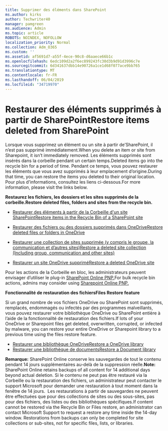 ```yaml
---
title: Supprimer des éléments dans SharePoint
ms.author: kirks
author: Techwriter40
manager: pamgreen
ms.audience: Admin
ms.topic: article
ROBOTS: NOINDEX, NOFOLLOW
localization_priority: Normal
ms.collection: Adm_O365
ms.custom: ''
ms.assetid: af5691d7-a55f-4ece-90c8-d6aaece66b1c
ms.openlocfilehash: 6edc109d2a2f6ec899243fc30d3b9d91d3996c7e
ms.sourcegitcommit: 6d341637dbb14e90726a1ce1d68f077ace9bb765
ms.translationtype: MT
ms.contentlocale: fr-FR
ms.lasthandoff: 06/04/2019
ms.locfileid: "34719970"
---
```

# <a name="restore-items-deleted-from-sharepoint"></a><span data-ttu-id="464ae-102">Restaurer des éléments supprimés à partir de SharePoint</span><span class="sxs-lookup"><span data-stu-id="464ae-102">Restore items deleted from SharePoint</span></span>

<span data-ttu-id="464ae-103">Lorsque vous supprimez un élément ou un site à partir de&rsquo;SharePoint, il n’est pas supprimé immédiatement.</span><span class="sxs-lookup"><span data-stu-id="464ae-103">When you delete an item or site from Sharepoint, it isn&rsquo;t immediately removed.</span></span> <span data-ttu-id="464ae-104">Les éléments supprimés sont insérés dans la corbeille pendant un certain temps.</span><span class="sxs-lookup"><span data-stu-id="464ae-104">Deleted items go into the recycle bin for a period of time.</span></span> <span data-ttu-id="464ae-105">Pendant ce temps, vous pouvez restaurer les éléments que vous avez supprimés à leur emplacement d’origine.</span><span class="sxs-lookup"><span data-stu-id="464ae-105">During that time, you can restore the items you deleted to their original location.</span></span> <span data-ttu-id="464ae-106">Pour plus d’informations, consultez les liens ci-dessous.</span><span class="sxs-lookup"><span data-stu-id="464ae-106">For more information, please visit the links below.</span></span></p> <p><span data-ttu-id="464ae-107"><strong>Restaurez les fichiers, les dossiers et les sites supprimés de la corbeille.</strong></span><span class="sxs-lookup"><span data-stu-id="464ae-107"><strong>Restore deleted files, folders and sites from the recycle bin. </strong></span></span></p> <ul> <li style="font-weight: 400;"><span data-ttu-id="464ae-108"><a href="https://support.office.com/en-us/article/restore-deleted-items-from-the-site-collection-recycle-bin-5fa924ee-16d7-487b-9a0a-021b9062d14b?ui=en-US&amp;rs=en-US&amp;ad=US">Restaurer des éléments à partir de la Corbeille d'un site SharePoint</a></span><span class="sxs-lookup"><span data-stu-id="464ae-108"><a href="https://support.office.com/en-us/article/restore-deleted-items-from-the-site-collection-recycle-bin-5fa924ee-16d7-487b-9a0a-021b9062d14b?ui=en-US&amp;rs=en-US&amp;ad=US">Restore items in the Recycle Bin of a SharePoint site</a></span></span></li> </ul> <ul> <li style="font-weight: 400;"><span data-ttu-id="464ae-109"><a href="https://support.office.com/en-us/article/Restore-deleted-files-or-folders-in-OneDrive-949ada80-0026-4db3-a953-c99083e6a84f">Restaurer des fichiers ou des dossiers supprimés dans OneDrive</a></span><span class="sxs-lookup"><span data-stu-id="464ae-109"><a href="https://support.office.com/en-us/article/Restore-deleted-files-or-folders-in-OneDrive-949ada80-0026-4db3-a953-c99083e6a84f">Restore deleted files or folders in OneDrive</a></span></span></li> </ul> <ul> <li style="font-weight: 400;"><span data-ttu-id="464ae-110"><a href="https://docs.microsoft.com/sharepoint/restore-deleted-site-collection">Restaurer une collection de sites supprimée (y compris le groupe, la communication et d’autres sites)</a></span><span class="sxs-lookup"><span data-stu-id="464ae-110"><a href="https://docs.microsoft.com/sharepoint/restore-deleted-site-collection">Restore a deleted site collection (Including group, communication and other sites)</a></span></span></li> </ul> <ul> <li style="font-weight: 400;"><span data-ttu-id="464ae-111"><a href="https://docs.microsoft.com/en-us/onedrive/restore-deleted-onedrive">Restaurer un site OneDrive supprimé</a></span><span class="sxs-lookup"><span data-stu-id="464ae-111"><a href="https://docs.microsoft.com/en-us/onedrive/restore-deleted-onedrive">Restore a deleted OneDrive site</a></span></span></li> </ul> <p><span data-ttu-id="464ae-112">Pour les actions de la Corbeille en bloc, les administrateurs peuvent envisager d’utiliser le plug-in <a href="https://docs.microsoft.com/en-us/powershell/sharepoint/sharepoint-pnp/sharepoint-pnp-cmdlets?view=sharepoint-ps">SharePoint Online PNP.</a></span><span class="sxs-lookup"><span data-stu-id="464ae-112">For bulk recycle bin actions, admins may consider using <a href="https://docs.microsoft.com/en-us/powershell/sharepoint/sharepoint-pnp/sharepoint-pnp-cmdlets?view=sharepoint-ps">Sharepoint Online PNP.</a></span></span></p> <p><span data-ttu-id="464ae-113"><strong>Fonctionnalité de restauration des fichiers</strong></span><span class="sxs-lookup"><span data-stu-id="464ae-113"><strong>Files Restore feature</strong></span></span></p> <p><span data-ttu-id="464ae-114">Si un grand nombre de vos fichiers OneDrive ou SharePoint sont supprimés, remplacés, endommagés ou infectés par des programmes malveillants, vous pouvez restaurer votre bibliothèque OneDrive ou SharePoint entière&nbsp;à l’aide de la fonctionnalité de restauration des fichiers.</span><span class="sxs-lookup"><span data-stu-id="464ae-114">If lots of your OneDrive or Sharepoint files get deleted, overwritten, corrupted, or infected by malware, you can restore your entire OneDrive or Sharepoint library to a previous time&nbsp;using the files restore feature.</span></span></p> <ul> <li><span data-ttu-id="464ae-115"><a href="https://support.office.com/en-us/article/restore-your-onedrive-fa231298-759d-41cf-bcd0-25ac53eb8a15">Restaurer une bibliothèque OneDrive</a></span><span class="sxs-lookup"><span data-stu-id="464ae-115"><a href="https://support.office.com/en-us/article/restore-your-onedrive-fa231298-759d-41cf-bcd0-25ac53eb8a15">Restore a OneDrive library</a></span></span></li> <li><span data-ttu-id="464ae-116"><a href="https://support.office.com/en-us/article/restore-a-document-library-317791c3-8bd0-4dfd-8254-3ca90883d39a?ui=en-US&amp;rs=en-US&amp;ad=US">Restaurer une bibliothèque de documents</a></span><span class="sxs-lookup"><span data-stu-id="464ae-116"><a href="https://support.office.com/en-us/article/restore-a-document-library-317791c3-8bd0-4dfd-8254-3ca90883d39a?ui=en-US&amp;rs=en-US&amp;ad=US">Restore a Document library</a></span></span></li> </ul> <p><span data-ttu-id="464ae-117"><strong>Remarque:</strong> SharePoint Online conserve les sauvegardes de tout le contenu pendant 14 jours supplémentaires au-delà de la suppression réelle.</span><span class="sxs-lookup"><span data-stu-id="464ae-117"><strong>Note:</strong> SharePoint Online retains backups of all content for 14 additional days beyond actual deletion.</span></span> <span data-ttu-id="464ae-118">Si le contenu ne peut pas être restauré via la Corbeille ou la restauration des fichiers, un administrateur peut contacter le support Microsoft pour demander une restauration à tout moment dans la fenêtre de 14 jours. &nbsp;Les restaurations à partir de sauvegardes ne peuvent être effectuées que pour des collections de sites ou des sous-sites, pas pour des fichiers, des listes ou des bibliothèques spécifiques.</span><span class="sxs-lookup"><span data-stu-id="464ae-118">If content cannot be restored via the Recycle Bin or Files restore, an administrator can contact Microsoft Support to request a restore any time inside the 14-day window.&nbsp;Restorations from backups can only be completed for site collections or sub-sites, not for specific files, lists, or libraries.</span></span></p>
